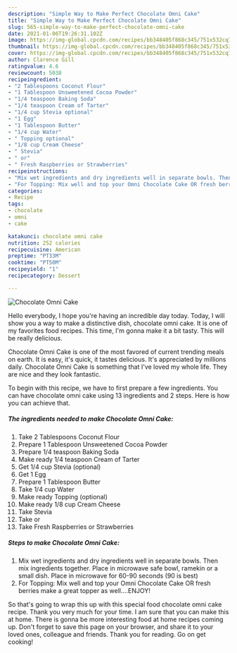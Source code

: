```yaml
---
description: "Simple Way to Make Perfect Chocolate Omni Cake"
title: "Simple Way to Make Perfect Chocolate Omni Cake"
slug: 565-simple-way-to-make-perfect-chocolate-omni-cake
date: 2021-01-06T19:26:31.102Z
image: https://img-global.cpcdn.com/recipes/bb348405f868c345/751x532cq70/chocolate-omni-cake-recipe-main-photo.jpg
thumbnail: https://img-global.cpcdn.com/recipes/bb348405f868c345/751x532cq70/chocolate-omni-cake-recipe-main-photo.jpg
cover: https://img-global.cpcdn.com/recipes/bb348405f868c345/751x532cq70/chocolate-omni-cake-recipe-main-photo.jpg
author: Clarence Gill
ratingvalue: 4.6
reviewcount: 5038
recipeingredient:
- "2 Tablespoons Coconut Flour"
- "1 Tablespoon Unsweetened Cocoa Powder"
- "1/4 teaspoon Baking Soda"
- "1/4 teaspoon Cream of Tarter"
- "1/4 cup Stevia optional"
- "1 Egg"
- "1 Tablespoon Butter"
- "1/4 cup Water"
- " Topping optional"
- "1/8 cup Cream Cheese"
- " Stevia"
- " or"
- " Fresh Raspberries or Strawberries"
recipeinstructions:
- "Mix wet ingredients and dry ingredients well in separate bowls. Then mix ingredients together. Place in microwave safe bowl, ramekin or a small dish. Place in microwave for 60-90 seconds (90 is best)"
- "For Topping: Mix well and top your Omni Chocolate Cake OR fresh berries make a great topper as well....ENJOY!"
categories:
- Recipe
tags:
- chocolate
- omni
- cake

katakunci: chocolate omni cake 
nutrition: 252 calories
recipecuisine: American
preptime: "PT33M"
cooktime: "PT50M"
recipeyield: "1"
recipecategory: Dessert

---
```



![Chocolate Omni Cake](https://img-global.cpcdn.com/recipes/bb348405f868c345/751x532cq70/chocolate-omni-cake-recipe-main-photo.jpg)

Hello everybody, I hope you're having an incredible day today. Today, I will show you a way to make a distinctive dish, chocolate omni cake. It is one of my favorites food recipes. This time, I'm gonna make it a bit tasty. This will be really delicious.

Chocolate Omni Cake is one of the most favored of current trending meals on earth. It is easy, it's quick, it tastes delicious. It's appreciated by millions daily. Chocolate Omni Cake is something that I've loved my whole life. They are nice and they look fantastic.




To begin with this recipe, we have to first prepare a few ingredients. You can have chocolate omni cake using 13 ingredients and 2 steps. Here is how you can achieve that.

<!--inarticleads1-->

##### The ingredients needed to make Chocolate Omni Cake:

1. Take 2 Tablespoons Coconut Flour
1. Prepare 1 Tablespoon Unsweetened Cocoa Powder
1. Prepare 1/4 teaspoon Baking Soda
1. Make ready 1/4 teaspoon Cream of Tarter
1. Get 1/4 cup Stevia (optional)
1. Get 1 Egg
1. Prepare 1 Tablespoon Butter
1. Take 1/4 cup Water
1. Make ready  Topping (optional)
1. Make ready 1/8 cup Cream Cheese
1. Take  Stevia
1. Take  or
1. Take  Fresh Raspberries or Strawberries




<!--inarticleads2-->

##### Steps to make Chocolate Omni Cake:

1. Mix wet ingredients and dry ingredients well in separate bowls. Then mix ingredients together. Place in microwave safe bowl, ramekin or a small dish. Place in microwave for 60-90 seconds (90 is best)
1. For Topping: Mix well and top your Omni Chocolate Cake OR fresh berries make a great topper as well....ENJOY!




So that's going to wrap this up with this special food chocolate omni cake recipe. Thank you very much for your time. I am sure that you can make this at home. There is gonna be more interesting food at home recipes coming up. Don't forget to save this page on your browser, and share it to your loved ones, colleague and friends. Thank you for reading. Go on get cooking!
